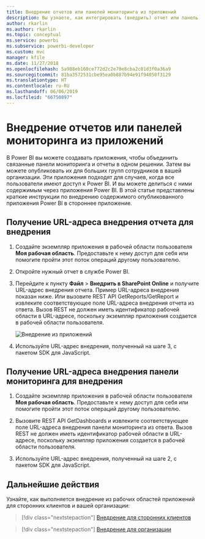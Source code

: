 ```yaml
---
title: Внедрение отчетов или панелей мониторинга из приложений
description: Вы узнаете, как интегрировать (внедрить) отчет или панель мониторинга из приложения Power BI, а не из рабочей области приложения.
author: rkarlin
ms.author: rkarlin
ms.topic: conceptual
ms.service: powerbi
ms.subservice: powerbi-developer
ms.custom: mvc
manager: kfile
ms.date: 11/27/2018
ms.openlocfilehash: 5a988eb160ce772d2c2e70e8cba2c01d3f0a36a9
ms.sourcegitcommit: 81ba3572531cbe95ea0b887b94e91f94050f3129
ms.translationtype: HT
ms.contentlocale: ru-RU
ms.lasthandoff: 06/06/2019
ms.locfileid: "66750897"
---
```

# <a name="embed-reports-or-dashboards-from-apps"></a>Внедрение отчетов или панелей мониторинга из приложений

В Power BI вы можете создавать приложения, чтобы объединить связанные панели мониторинга и отчеты в одном решении. Затем вы можете опубликовать их для больших групп сотрудников в вашей организации. Эти приложения подходят для случаев, когда все пользователи имеют доступ к Power BI. И вы можете делиться с ними содержимым через приложения Power BI. В этой статье представлены краткие инструкции по внедрению содержимого опубликованного приложения Power BI в стороннее приложение.

## <a name="grab-a-report-embedurl-for-embedding"></a>Получение URL-адреса внедрения отчета для внедрения

1. Создайте экземпляр приложения в рабочей области пользователя **Моя рабочая область**. Предоставьте к нему доступ для себя или помогите пройти этот поток операций другому пользователю.

2. Откройте нужный отчет в службе Power BI.

3. Перейдите к пункту **Файл** > **Внедрить в SharePoint Online** и получите URL-адрес внедрения отчета. Пример URL-адреса внедрения показан ниже. Или вызовите REST API GetReports/GetReport и извлеките соответствующее поле URL-адреса внедрения отчета из ответа. Вызов REST не должен иметь идентификатор рабочей области в URL-адресе, поскольку экземпляр приложения создается в рабочей области пользователя.

    ![Внедрение из приложений](media/embed-from-apps/embed-from-app.png)

4. Используйте URL-адрес внедрения, полученный на шаге 3, с пакетом SDK для JavaScript.

## <a name="grab-a-dashboard-embedurl-for-embedding"></a>Получение URL-адреса внедрения панели мониторинга для внедрения

1. Создайте экземпляр приложения в рабочей области пользователя **Моя рабочая область**. Предоставьте к нему доступ для себя или помогите пройти этот поток операций другому пользователю.

2. Вызовите REST API GetDashboards и извлеките соответствующее поле URL-адреса внедрения панели мониторинга из ответа. Вызов REST не должен иметь идентификатор рабочей области в URL-адресе, поскольку экземпляр приложения создается в рабочей области пользователя.

3. Используйте URL-адрес внедрения, полученный на шаге 2, с пакетом SDK для JavaScript.

## <a name="next-steps"></a>Дальнейшие действия

Узнайте, как выполняется внедрение из рабочих областей приложений для сторонних клиентов и вашей организации:

> [!div class="nextstepaction"]
>[Внедрение для сторонних клиентов](embed-sample-for-customers.md)

> [!div class="nextstepaction"]
>[Внедрение для организации](embed-sample-for-your-organization.md)
